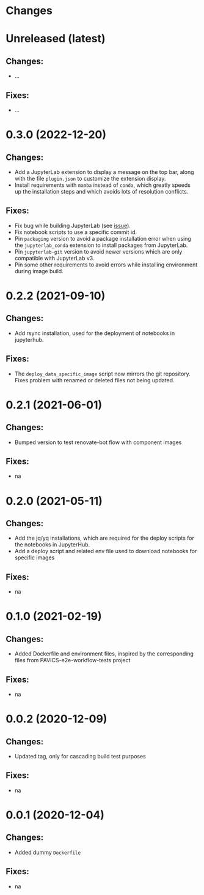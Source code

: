 Changes
=======

Unreleased (latest)
===================

Changes:
--------
- ...

Fixes:
------
- ...

0.3.0 (2022-12-20)
===================

Changes:
--------
- Add a JupyterLab extension to display a message on the top bar, along with the file `plugin.json` to customize the 
  extension display.
- Install requirements with `mamba` instead of `conda`, which greatly speeds up the installation steps and which avoids
  lots of resolution conflicts.

Fixes:
------
- Fix bug while building JupyterLab (see [issue](https://github.com/jupyterlab/jupyterlab/issues/11248)).
- Fix notebook scripts to use a specific commit id.
- Pin `packaging` version to avoid a package installation error when using the `jupyterlab_conda` extension to install
  packages from JupyterLab.
- Pin `jupyterlab-git` version to avoid newer versions which are only compatible with JupyterLab v3.
- Pin some other requirements to avoid errors while installing environment during image build.

0.2.2 (2021-09-10)
===================

Changes:
--------
- Add rsync installation, used for the deployment of notebooks in jupyterhub.

Fixes:
------
- The `deploy_data_specific_image` script now mirrors the git repository. Fixes problem with renamed or deleted files not being updated.
  

0.2.1 (2021-06-01)
===================

Changes:
--------
- Bumped version to test renovate-bot flow with component images

Fixes:
------
- na

0.2.0 (2021-05-11)
===================

Changes:
--------
- Add the jq/yq installations, which are required for the deploy scripts for the notebooks in JupyterHub.
- Add a deploy script and related env file used to download notebooks for specific images

Fixes:
------
- na

0.1.0 (2021-02-19)
===================

Changes:
--------
- Added Dockerfile and environment files, inspired by the corresponding files from PAVICS-e2e-workflow-tests project

Fixes:
------
- na

0.0.2 (2020-12-09)
===================

Changes:
--------
- Updated tag, only for cascading build test purposes

Fixes:
------
- na

0.0.1 (2020-12-04)
===================

Changes:
--------
- Added dummy `Dockerfile`

Fixes:
------
- na